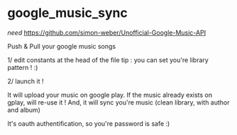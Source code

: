 google_music_sync
=================

*need* https://github.com/simon-weber/Unofficial-Google-Music-API

Push &amp; Pull your google music songs

1/ edit constants at the head of the file
tip : you can set you're library pattern ! :)

2/ launch it !

It will upload your music on google play. If the music already exists on gplay, will re-use it !
And, it will sync you're music (clean library, with author and album)




It's oauth authentification, so you're password is safe :)


